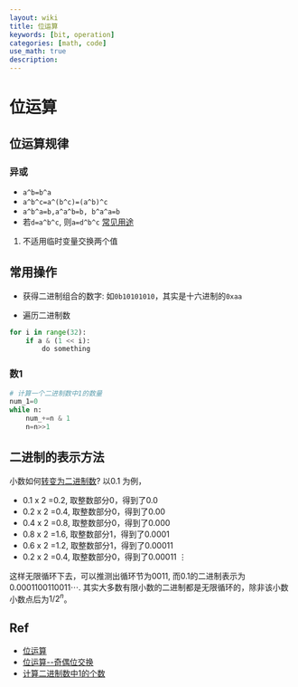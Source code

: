 ```yaml
---
layout: wiki
title: 位运算
keywords: [bit, operation]
categories: [math, code]
use_math: true
description: 
---
```


# 位运算
## 位运算规律
### 异或
- `a^b=b^a`
- `a^b^c=a^(b^c)=(a^b)^c`
- `a^b^a=b,a^a^b=b, b^a^a=b`
- 若`d=a^b^c`, 则`a=d^b^c`
[常见用途](https://blog.csdn.net/feliciafay/article/details/6842604)

1. 不适用临时变量交换两个值

## 常用操作

- 获得二进制组合的数字: 如`0b10101010`，其实是十六进制的`0xaa`

- 遍历二进制数

```python
for i in range(32):
    if a & (1 << i):
        do something
```


### 数1

```python
# 计算一个二进制数中1的数量
num_1=0
while n:
    num_+=n & 1
    n=n>>1
```

## 二进制的表示方法
小数如何[转变为二进制数](https://spaces.ac.cn/archives/1907)? 
以0.1 为例， 
- 0.1 x 2 =0.2, 取整数部分0，得到了0.0
- 0.2 x 2 =0.4, 取整数部分0，得到了0.00
- 0.4 x 2 =0.8, 取整数部分0，得到了0.000
- 0.8 x 2 =1.6, 取整数部分1，得到了0.0001
- 0.6 x 2 =1.2, 取整数部分1，得到了0.00011
- 0.2 x 2 =0.4, 取整数部分0，得到了0.00011
$\vdots$

这样无限循环下去，可以推测出循环节为0011, 而0.1的二进制表示为$0.0001100110011\cdots$.
其实大多数有限小数的二进制都是无限循环的，除非该小数小数点后为$1/2^n$。



## Ref

- [位运算](https://www.cnblogs.com/Neeo/articles/10536202.html#%E6%8C%89%E4%BD%8D%E4%B8%8E-)
- [位运算--奇偶位交换](https://blog.csdn.net/weixin_46422390/article/details/106266981)
- [计算二进制数中1的个数](https://www.cnblogs.com/graphics/archive/2010/06/21/1752421.html)

